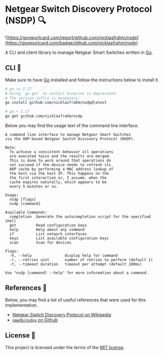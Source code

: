 # Netgear Switch Discovery Protocol (NSDP) 🔍

![https://goreportcard.com/report/github.com/nicklasfrahm/nsdp](https://goreportcard.com/badge/github.com/nicklasfrahm/nsdp)

A CLI and client library to manage Netgear Smart Switches written in [Go][website-go].

## CLI 🦾

Make sure to have [Go][website-go] installed and follow the instructions below to install it.

```bash
# go >= 1.17
# Using `go get` to install binaries is deprecated.
# The version suffix is mandatory.
go install github.com/nicklasfrahm/nsdp@latest

# go < 1.17
go get github.com/nicklasfrahm/nsdp
```

Below you may find the usage text of the command line interface.

```text
A command line interface to manage Netgear Smart Switches
via the UDP-based Netgear Switch Discovery Protocol (NSDP).

Note:
  To achieve a consistent behavior all operations
  are executed twice and the results are merged.
  This is done to work around that operations do
  not succeed if the device needs to refresh its
  ARP cache by performing a MAC address lookup of
  the host via the host IP. This happens on the
  the first interaction or, I assume, when the
  cache expires naturally, which appears to be
  every 5 minutes or so.

Usage:
  nsdp [flags]
  nsdp [command]

Available Commands:
  completion  Generate the autocompletion script for the specified shell
  get         Read configuration keys
  help        Help about any command
  if          List network interfaces
  keys        List available configuration keys
  scan        Scan for devices

Flags:
  -h, --help               display help for command
  -r, --retries uint       number of retries to perform (default 1)
  -t, --timeout duration   timeout per attempt (default 100ms)

Use "nsdp [command] --help" for more information about a command.
```

## References 🔗

Below, you may find a list of useful references that were used for this implementation.

- [Netgear Switch Discovery Protocol on Wikipedia][wikipedia-ndsp]
- [`nmedb/nsdpy` on Github][github-nsdpy]

## License 📄

This project is licensed under the terms of the [MIT license](./LICENSE.md).

[wikipedia-ndsp]: https://en.wikipedia.org/wiki/Netgear_Switch_Discovery_Protocol
[github-nsdpy]: https://github.com/nmedb/nsdpy
[website-go]: https://go.dev

